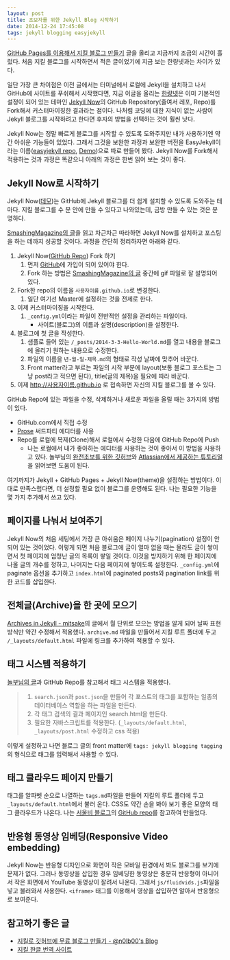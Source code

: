 ```yaml
---
layout: post
title: 초보자를 위한 Jekyll Blog 시작하기
date: 2014-12-24 17:45:08
tags: jekyll blogging easyjekyll
---
```


[GitHub Pages를 이용해서 지킬 블로그 만들기](http://halryang.net/Start-Blogging-With-Jekyll/) 글을 올리고 지금까지 조금의 시간이 흘렀다. 처음 지킬 블로그를 시작하면서 적은 글이었기에 지금 보는 한량넷과는 차이가 있다.

일단 가장 큰 차이점은 이전 글에서는 터미널에서 로컬에 Jekyll을 설치하고 나서 GitHub에 사이트를 푸쉬해서 시작했다면, 지금 이글을 올리는 [한량넷](http://halryang.net)은 이미 기본적인 설정이 되어 있는 테마인 [Jekyll Now](https://github.com/barryclark/jekyll-now)의 GitHub Repository(줄여서 레포, Repo)를 Fork해서 커스터마이징한 결과라는 점이다. 나처럼 코딩에 대한 지식이 없는 사람이 Jekyll 블로그를 시작하려고 한다면 후자의 방법을 선택하는 것이 훨씬 낫다.

Jekyll Now는 정말 빠르게 블로그를 시작할 수 있도록 도와주지만 내가 사용하기엔 약간 아쉬운 기능들이 있었다. 그래서 그것을 보완한 과정과 보완한 버전을 EasyJekyll이라는 이름([easyjekyll repo](https://github.com/easyjekyll/easyjekyll.github.io/), [Demo](https://easyjekyll.github.io/))으로 따로 만들어 봤다. Jekyll Now를 Fork해서 적용하는 것과 과정은 똑같으니 아래의 과정은 한번 읽어 보는 것이 좋다.

## Jekyll Now로 시작하기
Jekyll Now([데모](http://www.jekyllnow.com/))는 GitHub에 Jekyll 블로그를 더 쉽게 설치할 수 있도록 도와주는 테마다. 지킬 블로그를 수 분 안에 만들 수 있다고 나와있는데, 금방 만들 수 있는 것은 분명하다.  

[SmashingMagazine의 글](http://www.smashingmagazine.com/2014/08/01/build-blog-jekyll-github-pages/)을 읽고 차근차근 따라하면 Jekyll Now를 설치하고 포스팅을 하는 데까지 성공할 것이다. 과정을 간단히 정리하자면 아래와 같다.

1. Jekyll Now([GitHub Repo](https://github.com/barryclark/jekyll-now#quick-start)) Fork 하기
	1. 먼저 [GitHub](http://github.com)에 가입이 되어 있어야 한다.
	2. Fork 하는 방법은 [SmashingMagazine의 글](http://www.smashingmagazine.com/2014/08/01/build-blog-jekyll-github-pages/) 중간에 gif 파일로 잘 설명되어 있다.
2. Fork한 repo의 이름을 `사용자이름.github.io`로 변경한다.
	1. 일단 여기선 Master에 설정하는 것을 전제로 한다.
3. 이제 커스터마이징을 시작한다.
	1. `_config.yml`이라는 파일이 전반적인 설정을 관리하는 파일이다.
		* 사이트(블로그)의 이름과 설명(description)을 설정한다.
4. 블로그에 첫 글을 작성한다.
	1. 샘플로 들어 있는 `/_posts/2014-3-3-Hello-World.md`를 열고 내용을 블로그에 올리기 원하는 내용으로 수정한다.
	2. 파일의 이름을 `년-월-일-제목.md`의 형태로 작성 날짜에 맞추어 바꾼다.
	3. Front matter라고 부르는 파일의 시작 부분에 layout(보통 블로그 포스트는 그냥 post라고 적으면 된다), title(글의 제목)을 필요에 따라 바꾼다.
5. 이제 http://사용자이름.github.io 로 접속하면 자신의 지킬 블로그를 볼 수 있다.

GitHub Repo에 있는 파일을 수정, 삭제하거나 새로운 파일을 올릴 때는 3가지의 방법이 있다.

* GitHub.com에서 직접 수정
* [Prose](http://prose.io/) 써드파티 에디터를 사용
* Repo를 로컬에 복제(Clone)해서 로컬에서 수정한 다음에 GitHub Repo에 Push
	* 나는 로컬에서 내가 좋아하는 에디터를 사용하는 것이 좋아서 이 방법을 사용하고 있다. 놀부님의 [완전초보를 위한 깃허브](http://j.mp/18GPAt2)와 [Atlassian에서 제공하는 튜토리얼](https://www.atlassian.com/git/tutorials/setting-up-a-repository/git-config)을 읽어보면 도움이 된다.

여기까지가 Jekyll + GitHub Pages + Jekyll Now(theme)을 설정하는 방법이다. 이대로 만족스럽다면, 더 설정할 필요 없이 블로그를 운영해도 된다. 나는 필요한 기능을 몇 가지 추가해서 쓰고 있다.

## 페이지를 나눠서 보여주기
Jekyll Now의 처음 세팅에서 가장 큰 아쉬움은 페이지 나누기(pagination) 설정이 안 되어 있는 것이었다. 이렇게 되면 처음 블로그에 글이 얼마 없을 때는 몰라도 글이 쌓이면서 첫 페이지에 엄청난 글의 목록이 쌓일 것이다. 이것을 방지하기 위해 한 페이지에 나올 글의 개수를 정하고, 나머지는 다음 페이지에 쌓이도록 설정한다. `_config.yml`에 paginate 옵션을 추가하고 `index.html`에 paginated posts와 pagination link를 위한 코드를 삽입한다.

## 전체글(Archive)을 한 곳에 모으기
[Archives in Jekyll - mitsake](http://www.mitsake.net/2012/04/archives-in-jekyll/)의 글에서 월 단위로 모으는 방법을 알게 되어 날짜 표현 방식만 약간 수정해서 적용했다. `archive.md` 파일을 만들어서 지킬 루트 폴더에 두고 `/_layouts/default.html` 파일에 링크를 추가하여 적용할 수 있다.

## 태그 시스템 적용하기
[놀부님의 글](http://nolboo.github.io/blog/2014/01/09/upgrade-jekyll-github-blog/#태그와_카테고리)과 GitHub Repo를 참고해서 태그 시스템을 적용했다.

> 1. `search.json`과 `post.json`을 만들어 각 포스트의 태그를 포함하는 일종의 데이터베이스 역할을 하는 파일을 만든다.
> 2. 각 태그 검색의 결과 페이지인 search.html을 만든다.
> 3. 필요한 자바스크립트를 적용한다. (`_layouts/default.html`, `_layouts/post.html` 수정하고 css 적용)

이렇게 설정하고 나면 블로그 글의 front matter에 `tags: jekyll blogging tagging` 의 형식으로 태그를 입력해서 사용할 수 있다.

## 태그 클라우드 페이지 만들기
태그를 알파벳 순으로 나열하는 `tags.md`파일을 만들어 지킬의 루트 폴더에 두고 `_layouts/default.html`에서 불러 온다. CSS도 약간 손을 봐야 보기 좋은 모양의 태그 클라우드가 나온다. 나는 [서울비 블로그](http://seoulrain.net)의 [GitHub repo](https://github.com/seoulrain/seoulrain.github.io)를 참고하여 만들었다.

## 반응형 동영상 임베딩(Responsive Video embedding)
Jekyll Now는 반응형 디자인으로 화면이 작은 모바일 환경에서 봐도 블로그를 보기에 문제가 없다. 그러나 동영상을 삽입한 경우 임베딩한 동영상은 충분히 반응형이 아니어서 작은 화면에서 YouTube 동영상이 잘려서 나온다. 그래서 `js/fluidvids.js`파일을 넣고 불러와서 사용한다. `<iframe>` 태그를 이용해서 영상을 삽입하면 알아서 반응형으로 보여준다.

## 참고하기 좋은 글

* [지킬로 깃허브에 무료 블로그 만들기 - @n0lb00's Blog](http://nolboo.github.io/blog/2013/10/15/free-blog-with-github-jekyll/ "지킬로 깃허브에 무료 블로그 만들기 - @n0lb00's Blog")
* [지킬 한글 번역 사이트](http://jekyllrb-ko.github.io/ "Jekyll • 심플하고 블로그 지향적인 정적 사이트")